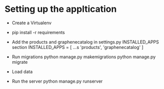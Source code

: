 Setting up the appltication
===========================
* Create a Virtualenv
* pip install -r requirements
* Add the products and graphenecatalog in settings.py INSTALLED_APPS section
    INSTALLED_APPS = [
        ...s
        'products',
        'graphenecatalog'
    ]
* Run migrations
python manage.py makemigrations
python manage.py migrate

* Load data

* Run the server
python manage.py runserver